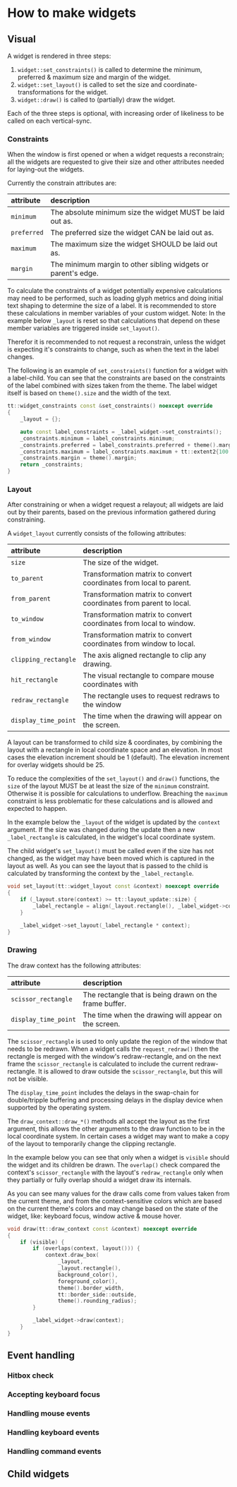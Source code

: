 How to make widgets
===================

Visual
------
A widget is rendered in three steps:
 1. `widget::set_constraints()` is called to determine the minimum, preferred & maximum size and margin of the widget.
 2. `widget::set_layout()` is called to set the size and coordinate-transformations for the widget.
 3. `widget::draw()` is called to (partially) draw the widget.

Each of the three steps is optional, with increasing order of likeliness to be called on each
vertical-sync.

### Constraints
When the window is first opened or when a widget requests a reconstrain; all the widgets are requested to give
their size and other attributes needed for laying-out the widgets.

Currently the constrain attributes are:

 | attribute   | description                                                   |
 |:----------- |:------------------------------------------------------------- |
 | `minimum`   | The absolute minimum size the widget MUST be laid out as.     |
 | `preferred` | The preferred size the widget CAN be laid out as.             |
 | `maximum`   | The maximum size the widget SHOULD be laid out as.            |
 | `margin`    | The minimum margin to other sibling widgets or parent's edge. |

To calculate the constraints of a widget potentially expensive calculations may need to be performed,
such as loading glyph metrics and doing initial text shaping to determine the size of a label.
It is recommended to store these calculations in member variables of your custom widget.
Note: In the example below `_layout` is reset so that calculations that depend on these member variables
are triggered inside `set_layout()`.

Therefor it is recommended to not request a reconstrain, unless the widget is expecting it's constraints
to change, such as when the text in the label changes.

The following is an example of `set_constraints()` function for a widget with a label-child.
You can see that the constraints are based on the constraints of the label combined with sizes
taken from the theme. The label widget itself is based on `theme().size` and the width of the text.

```cpp
tt::widget_constraints const &set_constraints() noexcept override
{
    _layout = {};

    auto const label_constraints = _label_widget->set_constraints();
    _constraints.minimum = label_constraints.minimum;
    _constraints.preferred = label_constraints.preferred + theme().margin;
    _constraints.maximum = label_constraints.maximum + tt::extent2{100.0f, 50.0f};
    _constraints.margin = theme().margin;
    return _constraints;
}
```

### Layout
After constraining or when a widget request a relayout; all widgets are laid out by their parents, based
on the previous information gathered during constraining.

A `widget_layout` currently consists of the following attributes:

 | attribute            | description                                                        |
 |:-------------------- |:------------------------------------------------------------------ |
 | `size`               | The size of the widget.                                            |
 | `to_parent`          | Transformation matrix to convert coordinates from local to parent. |
 | `from_parent`        | Transformation matrix to convert coordinates from parent to local. |
 | `to_window`          | Transformation matrix to convert coordinates from local to window. |
 | `from_window`        | Transformation matrix to convert coordinates from window to local. |
 | `clipping_rectangle` | The axis aligned rectangle to clip any drawing.                    |
 | `hit_rectangle`      | The visual rectangle to compare mouse coordinates with             |
 | `redraw_rectangle`   | The rectangle uses to request redraws to the window                |
 | `display_time_point` | The time when the drawing will appear on the screen.               |

A layout can be transformed to child size & coordinates, by combining the layout with a
rectangle in local coordinate space and an elevation. In most cases the elevation increment
should be 1 (default). The elevation increment for overlay widgets should be 25.

To reduce the complexities of the `set_layout()` and `draw()` functions, the `size` of the
layout MUST be at least the size of the `minimum` constraint. Otherwise it is possible
for calculations to underflow. Breaching the `maximum` constraint is less problematic for
these calculations and is allowed and expected to happen.

In the example below the `_layout` of the widget is updated by the `context` argument.
If the size was changed during the update then a new `_label_rectangle`
is calculated, in the widget's local coordinate system.

The child widget's `set_layout()` must be called even if the size has not changed, as the widget
may have been moved which is captured in the layout as well. As you can see the layout that is
passed to the child is calculated by transforming the context by the `_label_rectangle`.

```cpp
void set_layout(tt::widget_layout const &context) noexcept override
{
    if (_layout.store(context) >= tt::layout_update::size) {
        _label_rectangle = align(_layout.rectangle(), _label_widget->constraints().preferred, tt::alignment::middle_center);
    }

    _label_widget->set_layout(_label_rectangle * context);
}
```

### Drawing

The draw context has the following attributes:

 | attribute            | description                                                        |
 |:-------------------- |:------------------------------------------------------------------ |
 | `scissor_rectangle`  | The rectangle that is being drawn on the frame buffer.             |
 | `display_time_point` | The time when the drawing will appear on the screen.               |

The `scissor_rectangle` is used to only update the region of the window that needs to be redrawn.
When a widget calls the `request_redraw()` then the rectangle is merged with the window's redraw-rectangle, and
on the next frame the `scissor_rectangle` is calculated to include the current redraw-rectangle. It is allowed
to draw outside the `scissor_rectangle`, but this will not be visible.

The `display_time_point` includes the delays in the swap-chain for double/tripple buffering and
processing delays in the display device when supported by the operating system.

The `draw_context::draw_*()` methods all accept the layout as the first argument, this allows the other arguments
to the draw function to be in the local coordinate system. In certain cases a widget may want to make a copy of the layout
to temporarily change the clipping rectangle.

In the example below you can see that only when a widget is `visible` should the widget and its children be drawn.
The `overlap()` check compared the context's `scissor_rectangle` with the layout's `redraw_rectangle` only when they
partially or fully overlap should a widget draw its internals.

As you can see many values for the draw calls come from values taken from the current theme, and from the
context-sensitive colors which are based on the current theme's colors and may change based on the
state of the widget, like: keyboard focus, window active & mouse hover.

```cpp
void draw(tt::draw_context const &context) noexcept override
{
    if (visible) {
        if (overlaps(context, layout())) {
            context.draw_box(
                _layout,
                _layout.rectangle(),
                background_color(),
                foreground_color(),
                theme().border_width,
                tt::border_side::outside,
                theme().rounding_radius);
        }

        _label_widget->draw(context);
    }
}
```

Event handling
--------------

### Hitbox check

### Accepting keyboard focus

### Handling mouse events

### Handling keyboard events

### Handling command events

Child widgets
-------------

